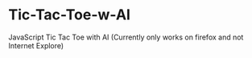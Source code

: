 # Tic-Tac-Toe-w-AI
JavaScript Tic Tac Toe with AI (Currently only works on firefox and not Internet Explore)
